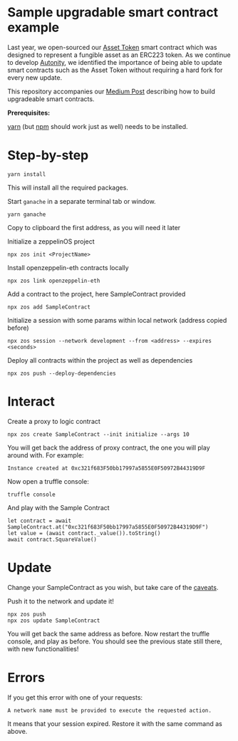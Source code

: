 # Sample upgradable smart contract example

Last year, we open-sourced our [Asset Token](https://github.com/clearmatics/asset-token) smart contract which was designed to represent a fungible asset as an ERC223 token. As we continue to develop [Autonity](https://github.com/clearmatics/autonity/), we identified the importance of being able to update smart contracts such as the Asset Token without requiring a hard fork for every new update.

This repository accompanies our [Medium Post](https://medium.com/clearmatics/upgrading-smart-contracts-c9fb144eceb7) describing how to build upgradeable smart contracts. 

**Prerequisites:**

[yarn][1] (but [npm][2] should work just as well) needs to be installed.

# Step-by-step

    yarn install

This will install all the required packages.

Start `ganache` in a separate terminal tab or window.

    yarn ganache

Copy to clipboard the first address, as you will need it later

Initialize a zeppelinOS project

    npx zos init <ProjectName>

Install openzeppelin-eth contracts locally

    npx zos link openzeppelin-eth

Add a contract to the project, here SampleContract provided

    npx zos add SampleContract

Initialize a session with some params within local network (address copied before)

    npx zos session --network development --from <address> --expires <seconds>

Deploy all contracts within the project as well as dependencies

    npx zos push --deploy-dependencies

# Interact

Create a proxy to logic contract

    npx zos create SampleContract --init initialize --args 10

You will get back the address of proxy contract, the one you will play around with. For example:

    Instance created at 0xc321f683F50bb17997a5855E0F50972B44319D9F

Now open a truffle console:

    truffle console

And play with the Sample Contract
```
let contract = await SampleContract.at("0xc321f683F50bb17997a5855E0F50972B44319D9F")
let value = (await contract._value()).toString()
await contract.SquareValue()
```

# Update

Change your SampleContract as you wish, but take care of the [caveats](https://medium.com/clearmatics/upgrading-smart-contracts-c9fb144eceb7).

Push it to the network and update it!

    npx zos push
    npx zos update SampleContract

You will get back the same address as before.
Now restart the truffle console, and play as before. You should see the previous state still there, with new functionalities!

# Errors

If you get this error with one of your requests:

    A network name must be provided to execute the requested action.

It means that your session expired. Restore it with the same command as above.

[1]: https://yarnpkg.com/en/docs/install
[2]: https://docs.npmjs.com/getting-started/installing-node
